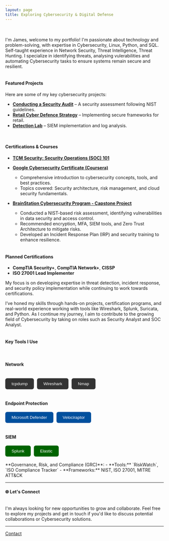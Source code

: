```yaml
---
layout: page
title: Exploring Cybersecurity & Digital Defense
---
```


<br><br>
I'm James, welcome to my portfolio! I'm passionate about technology and problem-solving, with expertise in Cybersecurity, Linux, Python, and SQL. Self-taught experience in Network Security, Threat Intelligence, Threat Hunting. I specialize in identifying threats, analysing vulerabilities and automating Cybersecurity tasks to ensure systems remain secure and resilient. 
<br><br>

#### **Featured Projects**  
Here are some of my key cybersecurity projects:  

- **[Conducting a Security Audit](https://github.com/JKopal101/Conducting-a-Security-Audit)** – A security assessment following NIST guidelines.  
- **[Retail Cyber Defence Strategy](https://github.com/JKopal101/Retail-Cyber-Defence-Strategy)** – Implementing secure frameworks for retail.  
- **[Detection Lab](https://github.com/JKopal101/Detection-Lab)** – SIEM implementation and log analysis.  
<br>

#### **Certifications & Courses** 

- **[TCM Security: Security Operations (SOC) 101](https://tcm-sec.com/)**  
  
- **[Google Cybersecurity Certificate (Coursera)](https://www.coursera.org/)**  
  - Comprehensive introduction to cybersecurity concepts, tools, and best practices.  
  - Topics covered: Security architecture, risk management, and cloud security fundamentals.  

- **[BrainStation Cybersecurity Program - Capstone Project](https://brainstation.io/)**  
  - Conducted a NIST-based risk assessment, identifying vulnerabilities in data security and access control.
  - Recommended encryption, MFA, SIEM tools, and Zero Trust Architecture to mitigate risks.
  - Developed an Incident Response Plan (IRP) and security training to enhance resilience.

  <br>

#### **Planned Certifications** 

- **CompTIA Security+**, **CompTIA Network+**, **CISSP**  
- **ISO 27001 Lead Implementer**  

My focus is on developing expertise in threat detection, incident response, and security policy implementation while continuing to work towards certifications.

I’ve honed my skills through hands-on projects, certification programs, and real-world experience working with tools like Wireshark, Splunk, Suricata, and Python. As I continue my journey, I aim to contribute to the growing field of Cybersecurity by taking on roles such as Security Analyst and SOC Analyst.
<br><br>

#### **Key Tools I Use**
<br>
<h4>Network</h4>
<br>
<div style="display: flex; gap: 10px; flex-wrap: wrap;">
  <button style="padding: 10px 20px; background-color: #333; color: white; border-radius: 6px; border: none;">tcpdump</button>
  <button style="padding: 10px 20px; background-color: #333; color: white; border-radius: 6px; border: none;">Wireshark</button>
  <button style="padding: 10px 20px; background-color: #333; color: white; border-radius: 6px; border: none;">Nmap</button>
</div>
<br>
<h4>Endpoint Protection</h4>
<div style="display: flex; gap: 10px; flex-wrap: wrap;">
  <button style="padding: 10px 20px; border: none; background-color: #00509E; color: white; border-radius: 6px; cursor: default;">Microsoft Defender</button>
  <button style="padding: 10px 20px; border: none; background-color: #00509E; color: white; border-radius: 6px; cursor: default;">Velociraptor</button>
</div>
<br>
<h4>SIEM</h4>
<div style="display: flex; gap: 10px; flex-wrap: wrap;">
  <button style="padding: 10px 20px; border: none; background-color: #006400; color: white; border-radius: 6px; cursor: default;">Splunk</button>
  <button style="padding: 10px 20px; border: none; background-color: #006400; color: white; border-radius: 6px; cursor: default;">Elastic</button>
</div>
<br>
**Governance, Risk, and Compliance (GRC)**:
- **Tools:** `RiskWatch`, `ISO Compliance Tracker`  
- **Frameworks:** NIST, ISO 27001, MITRE ATT&CK 


<!--**Network**:
- `tcpdump`, `Wireshark`, `Nmap`

**Endpoint Protection**:
- `Microsoft Defender for Endpoint`, `Velociraptor`

**SIEM**:
- `Splunk`, `Elastic`

**Governance, Risk, and Compliance (GRC)**:
- **Tools:** `RiskWatch`, `ISO Compliance Tracker`  
- **Frameworks:** NIST, ISO 27001, MITRE ATT&CK  
<br>--->


---

#### 🌐 **Let's Connect**
<br>
I'm always looking for new opportunities to grow and collaborate. Feel free to explore my projects and get in touch if you'd like to discuss potential collaborations or Cybersecurity solutions.

---
[Contact](contact.md)  

              
